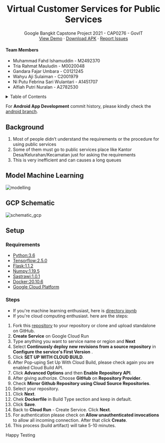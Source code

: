 <!-- Header -->
<br />
<p align="center">
  <h1 align="center">Virtual Customer Services for Public Services</h1>

  <p align="center">
    Google Bangkit Capstone Project 2021 - CAP0276 - GovIT
    <br />
    <a href="#">View Demo</a>
    ·
    <a href="#">Download APK</a>
    ·
    <a href="https://github.com/B21-CAP0276/capstone-project-B21CAP0276/issues">Report Issues</a>
  </p>
</p>

<!-- TEAM MEMBERS -->
<h4>Team Members</h4>
<ul>
  <li>Muhammad Fahd Ishamuddin - M2492370</li>
  <li>Tria Rahmat Mauludin - M0020048</li>
  <li>Gandara Fajar Umbara - C0121245</li>
  <li>Wahyu Aji Sulaiman - C2001979</li>
  <li>Ni Putu Febrina Sari Wulantari - A1451707</li>
  <li>Alfiah Putri Nuralan - A2782530</li>
</ul>

<!-- TABLE OF CONTENTS -->
<details>
  <summary>Table of Contents</summary>
  <ol>
    <li><a href="#background">Background</a></li>
    <li><a href="#model-machine-learning">Model Machine Learning</a></li>
    <li><a href="#gcp-schematic">GCP Schematic</a></li>
    <li><a href="#setup">Setup</a></li>
  </ol>
</details>

For **Android App Development** commit history, please kindly check the [android branch](https://github.com/B21-CAP0276/capstone-project-B21CAP0276/tree/android).

## Background
1. Most of people didn’t understand the requirements or the procedure for using public services
2. Some of them must go to public services place like Kantor Desa/Kelurahan/Kecamatan just for asking the requirements
3. This is very inefficient and can causes a long queues

## Model Machine Learning
![modelling](https://user-images.githubusercontent.com/38114768/121340513-ea8f7d80-c949-11eb-8a17-0ed9bc72246b.png)

## GCP Schematic
![schematic_gcp](https://user-images.githubusercontent.com/38114768/121340584-fda24d80-c949-11eb-9d4d-8be6dbd204a5.png)

## Setup
<!-- Requirements -->
### Requirements
  * [Python:3.6](https://www.python.org/downloads/release/python-360/)
  * [Tensorflow:2.5.0](https://www.tensorflow.org/install/pip)
  * [Flask:1.1.2](https://pypi.org/project/Flask/)
  * [Numpy:1.19.5](https://pypi.org/project/numpy/)
  * [Sastrawi:1.0.1](https://pypi.org/project/Sastrawi/)
  * [Docker:20.10.6](https://docs.docker.com/engine/release-notes/)
  * [Google Cloud Platform](https://cloud.google.com/)

<!-- Step -->
### Steps
* If you're machine learning enthusiast, here is [directory ipynb](https://github.com/B21-CAP0276/capstone-project-B21CAP0276/tree/main/models)
* If you're cloud computing enthusiast. here are the steps:
1. Fork this [repository](https://github.com/B21-CAP0276/capstone-project-B21CAP0276.git) to your repository or clone and upload standalone on GitHub.
2. **Create Service** on Google Cloud Run
3. Type anything you want to service name or region and **Next**
4. Select **Continuosly deploy new revisions from a source repository** in **Configure the service's First Version** .
5. Click **SET UP WITH CLOUD BUILD**.
6. After Pop-uping Set Up With Cloud Build, please check again you are enabled Cloud Build API.
7. Click **Advanced Options** and then **Enable Repository API**.
8. After giving authorize. Choose **GitHub** on **Repository Provider**.
9. Check **Mirror Github Repository using Cloud Source Repositories**.
10. Select your repository.
11. Click **Next**.
12. Chek **Dockerfile** in Build Type section and keep in default.
13. Click **Save**.
14. Back to **Cloud Run** - Create Service. Click **Next**.
15. For authentication please check on **Allow unauthenticated invocations** to allow all incoming connection. After that click **Create**.
16. This process (build artifact) will take 5-10 minutes.

Happy Testing
